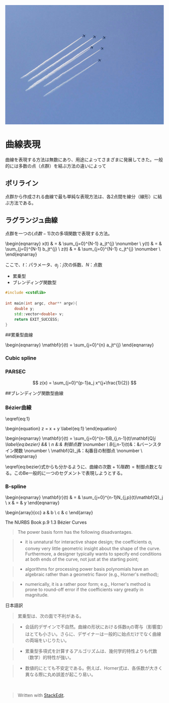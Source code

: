 ![](https://raw.githubusercontent.com/tkymakimoto/cagd_notes/master/IMG_20140601_001010.jpg "Test image")

# 曲線表現

曲線を表現する方法は無数にあり、用途によってさまざまに発展してきた。一般的には多数の点（点群）を結ぶ方法の違いによって

## ポリライン

点群から作成される曲線で最も単純な表現方法は、各2点間を線分（線形）に結ぶ方法である。

## ラグランジュ曲線

点群を一つの$(点数-1)$次の多項関数で表現する方法。

\begin{eqnarray}
x(t) & = & \sum_{j=0}^{N-1} a_jt^{j} \nonumber \\
y(t) & = & \sum_{j=0}^{N-1} b_jt^{j} \\
z(t) & = & \sum_{j=0}^{N-1} c_jt^{j}  \nonumber \\
\end{eqnarray}

ここで、$t$：パラメータ、$a_j$：$j$次の係数、$N$：点数

- 累乗型
- ブレンディング関数型


```cpp
#include <cstdlib>

int main(int argc, char** argv){
	double y;
	std::vector<double> v;
	return EXIT_SUCCESS;
}
```

    
##累乗型曲線

\begin{eqnarray}
\mathbf{r}(t) = \sum_{j=0}^{n} a_jt^{j} 
\end{eqnarray}

### Cubic spline
### PARSEC 

$$
z(x) = \sum_{j=0}^{p-1}a_j x^{j+\frac{1}{2}}
$$


##ブレンディング関数型曲線
### Bézier曲線

\eqref{eq:1}

\begin{equation}
z = x + y
\label{eq:1}
\end{equation}

\begin{eqnarray}
\mathbf{r}(t)  = \sum_{j=0}^{n-1}B_{j,n-1}(t)\mathbf{Q}_j \label{eq:bezier} && \\
n &:& 制御点数 \nonumber \\
B_{j,n-1}(t)&：&バーンスタイン関数 \nonumber \\
\mathbf{Q}_j&：&j番目の制御点 \nonumber \\
\end{eqnarray}

\eqref{eq:bezier}式からも分かるように、$\mbox{曲線の次数}+1(階数) = \mbox{制御点数}$となる。このBe一般的に一つのセグメントで表現しようとする。

### B-spline

\begin{eqnarray}
\mathbf{r}(t) & = & \sum_{j=0}^{n-1}N_{j,p}(t)\mathbf{Q}_j \\
x & = & y
\end{eqnarray}

\begin{array}{cc}
  a & b \\
  c & c
\end{array}


The NURBS Book p.9 1.3 Bézier Curves

> The power basis form has the following disadvantages.

> - it is unnatural for interactive shape design; the coefficients ${a_i}$ convey very little geometric insight about the shape of the curve. Furthermore, a designer typically wants to specify end conditions at both ends of the curve, not just at the starting point;

> -  algorithms for processing power basis polynomials have an algebraic rather than a geometric flavor (e.g., Horner's method);

> - numerically, it is a rather poor form; e.g., Horner's method is prone to round-off error if the coefficients vary greatly in magnitude.

日本語訳
> 累乗型は、次の面で不利がある。

> - 会話的デザインで不自然。曲線の形状における係数$a_i$の寄与（影響度）はとても小さい。さらに、デザイナーは一般的に始点だけでなく曲線の両端をいじりたい。

> - 累乗型多項式を計算するアルゴリズムは、幾何学的特性よりも代数（数学）的特性が強い。

> - 数値的にとても不安定である。例えば、Horner式は、各係数が大きく異なる際に丸め誤差が起こり易い。

　
> Written with [StackEdit](https://stackedit.io/).